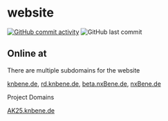 # website
[![GitHub commit activity](https://img.shields.io/github/commit-activity/t/nxBene/website)](#contributors-)
![GitHub last commit](https://img.shields.io/github/last-commit/nxBene/website)


## Online at

There are multiple subdomains for the website

[knbene.de](https://knbene.de), [rd.knbene.de](https://rd.knbene.de), [beta.nxBene.de](https://beta.knbene.de), [nxBene.de](https://nxBene.de)

Project Domains

[AK25.knbene.de](https://AK25.knbene.de)
